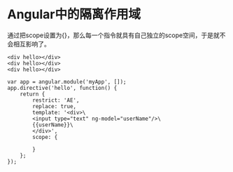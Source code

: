 # Angular中的隔离作用域 #

通过把scope设置为{}，那么每一个指令就具有自己独立的scope空间，于是就不会相互影响了。

```
<div hello></div>
<div hello></div>
<div hello></div>

var app = angular.module('myApp', []);
app.directive('hello', function() {
    return {
        restrict: 'AE',
        replace: true,
        template: '<div>\
        <input type="text" ng-model="userName"/>\
        {{userName}}\
        </div>',
        scope: {

        }
    };
});
```